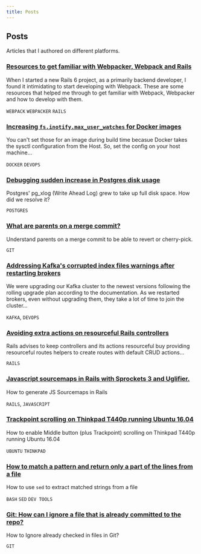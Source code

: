 ```yaml
---
title: Posts
---
```


## Posts

Articles that I authored on different platforms.

### [Resources to get familiar with Webpacker, Webpack and Rails](https://gist.github.com/tsrivishnu/94b6334eefe2a23afbabba1a65591bb6)
When I started a new Rails 6 project, as a primarily backend developer, I found it intimidating to start developing with Webpack.
These are some resources that helped me through to get familiar with Webpack, Webpacker and how to develop with them.

`WEBPACK` `WEBPACKER` `RAILS`

### [Increasing `fs.inotify.max_user_watches` for Docker images](https://gist.github.com/tsrivishnu/9f551ef0098021a913e01d6d594c555d)
You can't set those for an image during build time becasue Docker takes the sysctl configuration from the Host. So, set the config on your host machine...

`DOCKER` `DEVOPS`

### [Debugging sudden increase in Postgres disk usage](https://blog.experteer.engineering/debugging-sudden-increase-in-postgres-disk-usage.html)
Postgres' pg_xlog (Write Ahead Log) grew to take up full disk space. How did we resolve it?

`POSTGRES`

### [What are parents on a merge commit?](https://blog.experteer.engineering/what-are-parents-on-git-merge-commits.html)
Understand parents on a merge commit to be able to revert or cherry-pick.

`GIT`

### [Addressing Kafka's corrupted index files warnings after restarting brokers](https://blog.experteer.engineering/kafka-corrupted-index-file-warnings-after-broker-restart.html)
We were upgrading our Kafka cluster to the newest versions following the rolling upgrade plan according to the documentation. As we restarted brokers, even without upgrading them, they take a lot of time to join the cluster...

`KAFKA`, `DEVOPS`

### [Avoiding extra actions on resourceful Rails controllers](https://blog.experteer.engineering/avoiding-extra-actions-on-resourceful-rails-controllers.html)
Rails advises to keep controllers and its actions resourceful buy providing resourceful routes helpers to create routes with default CRUD actions...

`RAILS`

### [Javascript sourcemaps in Rails with Sprockets 3 and Uglifier.](https://blog.experteer.engineering/generating-sourcemaps-with-sprockets-3-and-uglify.html)
How to generate JS Sourcemaps in Rails

`RAILS`, `JAVASCRIPT`

### [Trackpoint scrolling on Thinkpad T440p running Ubuntu 16.04](https://gist.github.com/tsrivishnu/5b467f07374ce42ad6d97b6a3fdf0ea5)
How to enable Middle button (plus Trackpoint) scrolling on Thinkpad T440p running Ubuntu 16.04

`UBUNTU` `THINKPAD`

### [How to match a pattern and return only a part of the lines from a file](https://gist.github.com/tsrivishnu/d92a34a36cdf4f4e11b16c9be34f2c5e)
How to use `sed` to extract matched strings from a file

`BASH` `SED` `DEV TOOLS`

### [Git: How can I ignore a file that is already committed to the repo?](https://gist.github.com/tsrivishnu/a2f3adbbca9fcad5f3597af301ad1abb)
How to Ignore already checked in files in Git?

`GIT`


